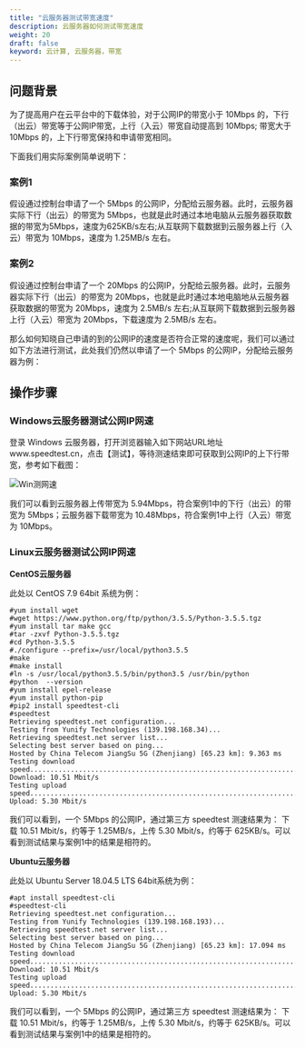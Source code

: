 ```yaml
---
title: "云服务器测试带宽速度"
description: 云服务器如何测试带宽速度
weight: 20
draft: false
keyword: 云计算, 云服务器，带宽
---
```



## 问题背景
为了提高用户在云平台中的下载体验，对于公网IP的带宽小于 10Mbps 的，下行（出云）带宽等于公网IP带宽，上行（入云）带宽自动提高到 10Mbps; 带宽大于 10Mbps 的，上下行带宽保持和申请带宽相同。

下面我们用实际案例简单说明下：
### 案例1 
假设通过控制台申请了一个 5Mbps 的公网IP，分配给云服务器。此时，云服务器实际下行（出云）的带宽为 5Mbps，也就是此时通过本地电脑从云服务器获取数据的带宽为5Mbps，速度为625KB/s左右;从互联网下载数据到云服务器上行（入云）带宽为 10Mbps，速度为 1.25MB/s 左右。

### 案例2
假设通过控制台申请了一个 20Mbps 的公网IP，分配给云服务器。此时，云服务器实际下行（出云）的带宽为 20Mbps，也就是此时通过本地电脑地从云服务器获取数据的带宽为 20Mbps，速度为 2.5MB/s 左右;从互联网下载数据到云服务器上行（入云）带宽为 20Mbps，下载速度为 2.5MB/s 左右。

那么如何知晓自己申请的到的公网IP的速度是否符合正常的速度呢，我们可以通过如下方法进行测试，此处我们仍然以申请了一个 5Mbps 的公网IP，分配给云服务器为例：

## 操作步骤

### Windows云服务器测试公网IP网速

登录 Windows 云服务器，打开浏览器输入如下网站URL地址www.speedtest.cn，点击【测试】，等待测速结束即可获取到公网IP的上下行带宽，参考如下截图：

![Win测网速](/compute/vm/_images/speetest_of_winOS.png)

我们可以看到云服务器上传带宽为 5.94Mbps，符合案例1中的下行（出云）的带宽为 5Mbps；云服务器下载带宽为 10.48Mbps，符合案例1中上行（入云）带宽为 10Mbps。

### Linux云服务器测试公网IP网速
**CentOS云服务器**

此处以 CentOS 7.9 64bit 系统为例：
```
#yum install wget
#wget https://www.python.org/ftp/python/3.5.5/Python-3.5.5.tgz
#yum install tar make gcc
#tar -zxvf Python-3.5.5.tgz
#cd Python-3.5.5
#./configure --prefix=/usr/local/python3.5.5
#make
#make install
#ln -s /usr/local/python3.5.5/bin/python3.5 /usr/bin/python
#python  --version
#yum install epel-release
#yum install python-pip
#pip2 install speedtest-cli
#speedtest
Retrieving speedtest.net configuration...
Testing from Yunify Technologies (139.198.168.34)...
Retrieving speedtest.net server list...
Selecting best server based on ping...
Hosted by China Telecom JiangSu 5G (Zhenjiang) [65.23 km]: 9.363 ms
Testing download speed................................................................................
Download: 10.51 Mbit/s
Testing upload speed......................................................................................
Upload: 5.30 Mbit/s
```
我们可以看到，一个 5Mbps 的公网IP，通过第三方 speedtest 测速结果为：
下载 10.51 Mbit/s，约等于 1.25MB/s，上传 5.30 Mbit/s，约等于 625KB/s。可以看到测试结果与案例1中的结果是相符的。

**Ubuntu云服务器**

此处以 Ubuntu Server 18.04.5 LTS 64bit系统为例：
```
#apt install speedtest-cli
#speedtest-cli 
Retrieving speedtest.net configuration...
Testing from Yunify Technologies (139.198.168.193)...
Retrieving speedtest.net server list...
Selecting best server based on ping...
Hosted by China Telecom JiangSu 5G (Zhenjiang) [65.23 km]: 17.094 ms
Testing download speed................................................................................
Download: 10.51 Mbit/s
Testing upload speed............................................................................................
Upload: 5.30 Mbit/s
```
我们可以看到，一个 5Mbps 的公网IP，通过第三方 speedtest 测速结果为：
下载 10.51 Mbit/s，约等于 1.25MB/s，上传 5.30 Mbit/s，约等于 625KB/s。可以看到测试结果与案例1中的结果是相符的。